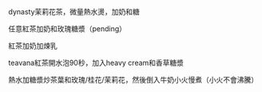dynasty茉莉花茶，微量熱水燙，加奶和糖

任意紅茶加奶和玫瑰糖漿（pending）

紅茶加奶加煉乳

teavana紅茶開水泡90秒，加入heavy cream和香草糖漿

熱水加糖漿炒茶葉和玫瑰/桂花/茉莉花，然後倒入牛奶小火慢煮（小火不會沸騰）
